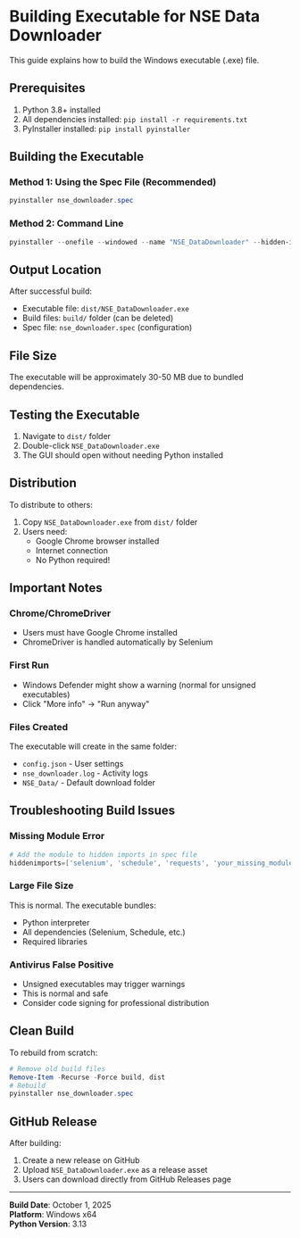 # Building Executable for NSE Data Downloader

This guide explains how to build the Windows executable (.exe) file.

## Prerequisites

1. Python 3.8+ installed
2. All dependencies installed: `pip install -r requirements.txt`
3. PyInstaller installed: `pip install pyinstaller`

## Building the Executable

### Method 1: Using the Spec File (Recommended)

```powershell
pyinstaller nse_downloader.spec
```

### Method 2: Command Line

```powershell
pyinstaller --onefile --windowed --name "NSE_DataDownloader" --hidden-import selenium --hidden-import schedule --hidden-import requests nse_downloader.py
```

## Output Location

After successful build:

- Executable file: `dist/NSE_DataDownloader.exe`
- Build files: `build/` folder (can be deleted)
- Spec file: `nse_downloader.spec` (configuration)

## File Size

The executable will be approximately 30-50 MB due to bundled dependencies.

## Testing the Executable

1. Navigate to `dist/` folder
2. Double-click `NSE_DataDownloader.exe`
3. The GUI should open without needing Python installed

## Distribution

To distribute to others:

1. Copy `NSE_DataDownloader.exe` from `dist/` folder
2. Users need:
   - Google Chrome browser installed
   - Internet connection
   - No Python required!

## Important Notes

### Chrome/ChromeDriver

- Users must have Google Chrome installed
- ChromeDriver is handled automatically by Selenium

### First Run

- Windows Defender might show a warning (normal for unsigned executables)
- Click "More info" → "Run anyway"

### Files Created

The executable will create in the same folder:

- `config.json` - User settings
- `nse_downloader.log` - Activity logs
- `NSE_Data/` - Default download folder

## Troubleshooting Build Issues

### Missing Module Error

```powershell
# Add the module to hidden imports in spec file
hiddenimports=['selenium', 'schedule', 'requests', 'your_missing_module']
```

### Large File Size

This is normal. The executable bundles:

- Python interpreter
- All dependencies (Selenium, Schedule, etc.)
- Required libraries

### Antivirus False Positive

- Unsigned executables may trigger warnings
- This is normal and safe
- Consider code signing for professional distribution

## Clean Build

To rebuild from scratch:

```powershell
# Remove old build files
Remove-Item -Recurse -Force build, dist
# Rebuild
pyinstaller nse_downloader.spec
```

## GitHub Release

After building:

1. Create a new release on GitHub
2. Upload `NSE_DataDownloader.exe` as a release asset
3. Users can download directly from GitHub Releases page

---

**Build Date**: October 1, 2025  
**Platform**: Windows x64  
**Python Version**: 3.13
